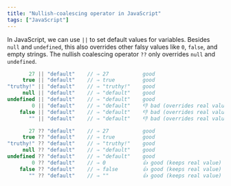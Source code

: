 ```yaml
---
title: "Nullish-coalescing operator in JavaScript"
tags: ["JavaScript"]
---
```

In JavaScript, we can use `||` to set default values for variables. Besides `null` and `undefined`, this also overrides other falsy values like `0`, `false`, and empty strings. The nullish coalescing operator `??` only overrides `null` and `undefined`.

```js
       27 || "default"    // ⇒ 27           good
     true || "default"    // ⇒ true         good
"truthy!" || "default"    // ⇒ "truthy!"    good
     null || "default"    // ⇒ "default"    good
undefined || "default"    // ⇒ "default"    good
        0 || "default"    // ⇒ "default"    👎 bad (overrides real value)
    false || "default"    // ⇒ "default"    👎 bad (overrides real value)
       "" || "default"    // ⇒ "default"    👎 bad (overrides real value)

       27 ?? "default"    // ⇒ 27           good
     true ?? "default"    // ⇒ true         good
"truthy!" ?? "default"    // ⇒ "truthy!"    good
     null ?? "default"    // ⇒ "default"    good
undefined ?? "default"    // ⇒ "default"    good
        0 ?? "default"    // ⇒ 0            👍 good (keeps real value)
    false ?? "default"    // ⇒ false        👍 good (keeps real value)
       "" ?? "default"    // ⇒ ""           👍 good (keeps real value)
```

